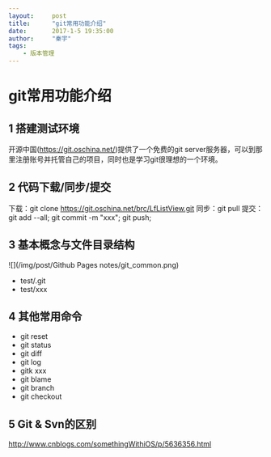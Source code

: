 ```yaml
---
layout:     post
title:      "git常用功能介绍"
date:       2017-1-5 19:35:00
author:     "秦宇"
tags:
    - 版本管理
---
```


# git常用功能介绍

## 1 搭建测试环境

开源中国(https://git.oschina.net/)提供了一个免费的git server服务器，可以到那里注册账号并托管自己的项目，同时也是学习git很理想的一个环境。

## 2 代码下载/同步/提交

下载：git clone https://git.oschina.net/brc/LfListView.git
同步：git pull
提交：git add --all;   git commit -m "xxx";  git push;

## 3 基本概念与文件目录结构

![](/img/post/Github Pages notes/git_common.png)

 - test/.git
 - test/xxx

## 4 其他常用命令

 - git reset
 - git status
 - git diff
 - git log
 - gitk xxx
 - git blame
 - git branch
 - git checkout

## 5 Git & Svn的区别

http://www.cnblogs.com/somethingWithiOS/p/5636356.html
